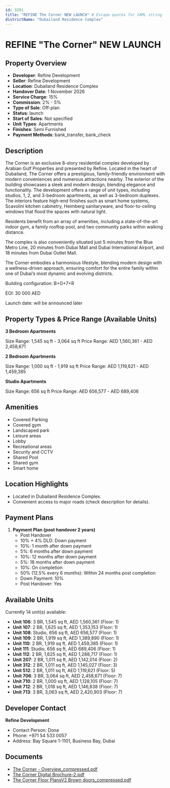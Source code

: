 ```yaml
---
id: 3291
title: "REFINE The Corner NEW LAUNCH" # Escape quotes for YAML string
districtName: "Dubailand Residence Complex"
---
```


# REFINE "The Corner" NEW LAUNCH

## Property Overview
- **Developer**: Refine Development
- **Seller**: Refine Development
- **Location**: Dubailand Residence Complex
- **Handover Date**: 1 November 2026
- **Service Charge**: 15%
- **Commission**: 2% - 5%
- **Type of Sale**: Off-plan
- **Status**: launch
- **Start of Sales**: Not specified
- **Unit Types**: Apartments
- **Finishes**: Semi Furnished
- **Payment Methods**: bank_transfer, bank_check

## Description
The Corner is an exclusive 8-story residential complex developed by Arabian Gulf Properties and presented by Refine. Located in the heart of Dubailand, The Corner offers a prestigious, family-friendly environment with modern conveniences and numerous attractions nearby. The exterior of the building showcases a sleek and modern design, blending elegance and functionality. The development offers a range of unit types, including studios, 1, 2, and 3-bedroom apartments, as well as 3-bedroom duplexes. The interiors feature high-end finishes such as smart home systems, Scavolini kitchen cabinetry, Heimberg sanitaryware, and floor-to-ceiling windows that flood the spaces with natural light.

Residents benefit from an array of amenities, including a state-of-the-art indoor gym, a family rooftop pool, and two community parks within walking distance.

The complex is also conveniently situated just 5 minutes from the Blue Metro Line, 20 minutes from Dubai Mall and Dubai International Airport, and 18 minutes from Dubai Outlet Mall. 

The Corner embodies a harmonious lifestyle, blending modern design with a wellness-driven approach, ensuring comfort for the entire family within one of Dubai’s most dynamic and evolving districts.

Building configuration: B+G+7+R

EOI: 30 000 AED

Launch date: will be announced later

## Property Types & Price Range (Available Units)
**3 Bedroom Apartments**

Size Range: 1,545 sq ft - 3,064 sq ft
Price Range: AED 1,560,361 - AED 2,458,671

**2 Bedroom Apartments**

Size Range: 1,000 sq ft - 1,919 sq ft
Price Range: AED 1,119,621 - AED 1,459,385

**Studio Apartments**

Size Range: 656 sq ft
Price Range: AED 656,577 - AED 689,406

## Amenities
- Covered Parking
- Covered gym
- Landscaped park
- Leisure areas
- Lobby
- Recreational areas
- Security and CCTV
- Shared Pool
- Shared gym
- Smart home

## Location Highlights
- Located in Dubailand Residence Complex.
- Convenient access to major roads (check description for details).

## Payment Plans
1. **Payment Plan (post handover 2 years)**
   - Post Handover
   - 10% + 4% DLD: Down payment
   - 10%: 1 month after down payment
   - 5%: 6 months after down payment
   - 10%: 12 months after down payment
   - 5%: 18 months after down payment
   - 10%: On completion
   - 50% (12.5% every 6 months): Within 24 months post completion
   - Down Payment: 10%
   - Post Handover: Yes

## Available Units
Currently 14 unit(s) available:
- **Unit 106**: 3 BR, 1,545 sq ft, AED 1,560,361 (Floor: 1)
- **Unit 107**: 2 BR, 1,625 sq ft, AED 1,353,153 (Floor: 1)
- **Unit 108**: Studio, 656 sq ft, AED 656,577 (Floor: 1)
- **Unit 109**: 2 BR, 1,919 sq ft, AED 1,389,890 (Floor: 1)
- **Unit 110**: 2 BR, 1,919 sq ft, AED 1,459,385 (Floor: 1)
- **Unit 111**: Studio, 656 sq ft, AED 689,406 (Floor: 1)
- **Unit 112**: 2 BR, 1,625 sq ft, AED 1,288,717 (Floor: 1)
- **Unit 207**: 2 BR, 1,011 sq ft, AED 1,142,014 (Floor: 2)
- **Unit 312**: 2 BR, 1,011 sq ft, AED 1,145,027 (Floor: 3)
- **Unit 512**: 2 BR, 1,011 sq ft, AED 1,119,621 (Floor: 5)
- **Unit 706**: 3 BR, 3,064 sq ft, AED 2,458,671 (Floor: 7)
- **Unit 710**: 2 BR, 1,000 sq ft, AED 1,128,105 (Floor: 7)
- **Unit 712**: 2 BR, 1,016 sq ft, AED 1,146,838 (Floor: 7)
- **Unit 713**: 3 BR, 3,063 sq ft, AED 2,420,903 (Floor: 7)

## Developer Contact
**Refine Development**
- Contact Person: Dona
- Phone: +971 54 533 0057
- Address: Bay Square 1-1101, Business Bay, Dubai

## Documents
- [The Corner - Overview_compressed.pdf](https://cdn.geniemap.net/2024/10/08/PXh5c1hN2DAqexIIlZg87xYSnyTMyBiUfaeU4OST.pdf)
- [The Corner Digital Brochure-2.pdf](https://cdn.geniemap.net/2024/10/08/5L5MP0UVuLqqLhIPYvCBl77kJpSqly1Qtj0LeLQp.pdf)
- [The Corner Floor PlansV2 Brown doors_compressed.pdf](https://cdn.geniemap.net/2024/11/19/ee5NFagj5X7Ec2iSEqipJk9JCFGiSWEgt9moi8zI.pdf)
